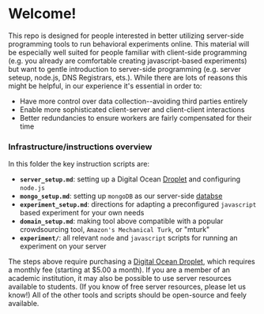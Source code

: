 # Welcome! 

This repo is designed for people interested in better utilizing server-side programming tools to run behavioral experiments online. This material will be especially well suited for people familiar with client-side programming (e.g. you already are comfortable creating javascript-based experiments) but want to gentle introduction to server-side programming (e.g. server seteup, node.js, DNS Registrars, ets.). While there are lots of reasons this might be helpful, in our experience it's essential in order to: 

- Have more control over data collection--avoiding third parties entirely 
- Enable more sophisticated client-server and client-client interactions 
- Better redundancies to ensure workers are fairly compensated for their time

### Infrastructure/instructions overview 

In this folder the key instruction scripts are: 

- **`server_setup.md`**: setting up a Digital Ocean [Droplet](https://www.digitalocean.com/docs/droplets/) and configuring `node.js`
- **`mongo_setup.md`**: setting up `mongoDB` as our server-side [databse](https://www.mongodb.com/what-is-mongodb) 
- **`experiment_setup.md`**: directions for adapting a preconfigured `javascript` based experiment for your own needs
- **`domain_setup.md`**: making tool above compatible with a popular crowdsourcing tool, `Amazon's Mechanical Turk`, or "mturk" 
- **`experiment/`**: all relevant `node` and `javascript` scripts for running an experiment on your server

The steps above require purchasing a [Digital Ocean Droplet](https://www.digitalocean.com/products/linux-distribution/ubuntu/), which requires a monthly fee (starting at $5.00 a month). If you are a member of an academic institution, it may also be possible to use server resources available to students. (If you know of free server resources, please let us know!) All of the other tools and scripts should be open-source and feely available. 
